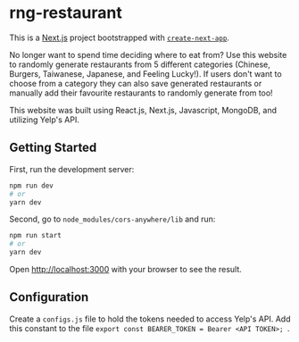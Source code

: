 # rng-restaurant

This is a [Next.js](https://nextjs.org/) project bootstrapped with [`create-next-app`](https://github.com/vercel/next.js/tree/canary/packages/create-next-app).

No longer want to spend time deciding where to eat from? Use this website to randomly generate restaurants from 5 different categories (Chinese, Burgers, Taiwanese, Japanese, and Feeling Lucky!). If users don't want to choose from a category they can also save generated restaurants or manually add their favourite restaurants to randomly generate from too!

This website was built using React.js, Next.js, Javascript, MongoDB, and utilizing Yelp's API.

## Getting Started

First, run the development server:

```bash
npm run dev
# or
yarn dev
```

Second, go to `node_modules/cors-anywhere/lib` and run:

```bash
npm run start
# or
yarn dev
```

Open [http://localhost:3000](http://localhost:3000) with your browser to see the result.

## Configuration

Create a `configs.js` file to hold the tokens needed to access Yelp's API. Add this constant to the file `export const BEARER_TOKEN = Bearer <API TOKEN>; `.
